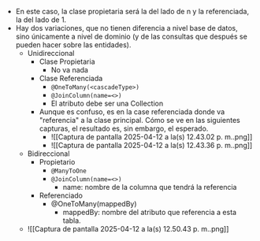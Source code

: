 - En este caso, la clase propietaria será la del lado de n y la referenciada, la del lado de 1.
- Hay dos variaciones, que no tienen diferencia a nivel base de datos, sino únicamente a nivel de dominio (y de las consultas que después se pueden hacer sobre las entidades).
	- Unidireccional
		- Clase Propietaria
			- No va nada
		- Clase Referenciada
			- `@OneToMany(<cascadeType>)`
			- `@JoinColumn(name=<>)`
			- El atributo debe ser una Collection
		- Aunque es confuso, es en la case referenciada donde va "referencia" a la clase principal. Cómo se ve en las siguientes capturas, el resultado es, sin embargo, el esperado.
			- ![[Captura de pantalla 2025-04-12 a la(s) 12.43.02 p. m..png]]
			- ![[Captura de pantalla 2025-04-12 a la(s) 12.43.36 p. m..png]]
	- Bidireccional
		- Propietario
			- `@ManyToOne`
			- `@JoinColumn(name=<>)`
				- name: nombre de la columna que tendrá la referencia
		- Referenciado
			- @OneToMany(mappedBy)
				- mappedBy: nombre del atributo que referencia a esta tabla.
	- ![[Captura de pantalla 2025-04-12 a la(s) 12.50.43 p. m..png]]